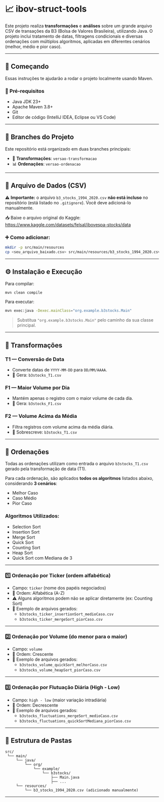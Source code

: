 # 📈 ibov-struct-tools

Este projeto realiza **transformações** e **análises** sobre um grande arquivo CSV de transações da B3 (Bolsa de Valores Brasileira), utilizando Java. O projeto inclui tratamento de datas, filtragens condicionais e diversas ordenações com múltiplos algoritmos, aplicadas em diferentes cenários (melhor, médio e pior caso).

---

## 🚀 Começando

Essas instruções te ajudarão a rodar o projeto localmente usando Maven.

### 🔧 Pré-requisitos

- Java JDK 23+
- Apache Maven 3.8+
- Git
- Editor de código (IntelliJ IDEA, Eclipse ou VS Code)

---

## 🌿 Branches do Projeto

Este repositório está organizado em duas branches principais:

- 🔁 **Transformações**: `versao-transformacao`
- 📊 **Ordenações**: `versao-ordenacao`

---

## 📁 Arquivo de Dados (CSV)

⚠️ **Importante:** o arquivo `b3_stocks_1994_2020.csv` **não está incluso** no repositório (está listado no `.gitignore`). Você deve adicioná-lo manualmente.

📥 Baixe o arquivo original do Kaggle:  
https://www.kaggle.com/datasets/felsal/ibovespa-stocks/data

### ➕ Como adicionar:

```bash
mkdir -p src/main/resources
cp <seu_arquivo_baixado.csv> src/main/resources/b3_stocks_1994_2020.csv
```

---

## ⚙️ Instalação e Execução

Para compilar:

```bash
mvn clean compile
```

Para executar:

```bash
mvn exec:java -Dexec.mainClass="org.example.b3stocks.Main"
```

> Substitua `"org.example.b3stocks.Main"` pelo caminho da sua classe principal.

---

## 🔄 Transformações

### T1 — Conversão de Data

- Converte datas de `YYYY-MM-DD` para `DD/MM/AAAA`.
- 📁 Gera: `b3stocks_T1.csv`

### F1 — Maior Volume por Dia

- Mantém apenas o registro com o maior volume de cada dia.
- 📁 Gera: `b3stocks_F1.csv`

### F2 — Volume Acima da Média

- Filtra registros com volume acima da média diária.
- 📁 Sobrescreve: `b3stocks_T1.csv`

---

## 🔢 Ordenações

Todas as ordenações utilizam como entrada o arquivo `b3stocks_T1.csv` gerado pela transformação de data (T1).

Para cada ordenação, são aplicados **todos os algoritmos** listados abaixo, considerando **3 cenários**:
- Melhor Caso
- Caso Médio
- Pior Caso

### Algoritmos Utilizados:

- Selection Sort  
- Insertion Sort  
- Merge Sort  
- Quick Sort  
- Counting Sort  
- Heap Sort  
- Quick Sort com Mediana de 3  

---

### 1️⃣ Ordenação por Ticker (ordem alfabética)

- Campo: `ticker` (nome dos papéis negociados)
- 🔽 Ordem: Alfabética (A-Z)
- ⚠️ Alguns algoritmos podem não se aplicar diretamente (ex: Counting Sort)
- 📁 Exemplo de arquivos gerados:
  - `b3stocks_ticker_insertionSort_medioCaso.csv`
  - `b3stocks_ticker_mergeSort_piorCaso.csv`

---

### 2️⃣ Ordenação por Volume (do menor para o maior)

- Campo: `volume`
- 🔽 Ordem: Crescente
- 📁 Exemplo de arquivos gerados:
  - `b3stocks_volume_quickSort_melhorCaso.csv`
  - `b3stocks_volume_heapSort_piorCaso.csv`

---

### 3️⃣ Ordenação por Flutuação Diária (High - Low)

- Campo: `high - low` (maior variação intradiária)
- 🔽 Ordem: Decrescente
- 📁 Exemplo de arquivos gerados:
  - `b3stocks_fluctuations_mergeSort_medioCaso.csv`
  - `b3stocks_fluctuations_quickSortMediana_piorCaso.csv`

---

## 📂 Estrutura de Pastas

```
src/
 └── main/
     └── java/
         └── org/
             └── example/
                 └── b3stocks/
                     ├── Main.java
                     ├── ...
     └── resources/
         └── b3_stocks_1994_2020.csv (adicionado manualmente)
```

---
